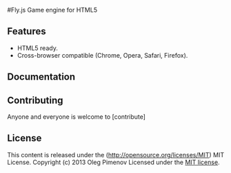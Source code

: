 #Fly.js
Game engine for HTML5

## Features

* HTML5 ready.
* Cross-browser compatible (Chrome, Opera, Safari, Firefox).


## Documentation


## Contributing
Anyone and everyone is welcome to [contribute]

## License
This content is released under the (http://opensource.org/licenses/MIT) MIT License.
Copyright (c) 2013 Oleg Pimenov Licensed under the [MIT license](http://flyjs.mit-license.org/).

